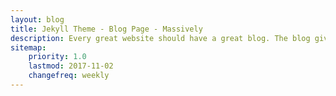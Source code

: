 ```yaml
---
layout: blog
title: Jekyll Theme - Blog Page - Massively
description: Every great website should have a great blog. The blog gives your visitors some content that is created by you and provides some insight into who you are.
sitemap:
    priority: 1.0
    lastmod: 2017-11-02
    changefreq: weekly
---
```

